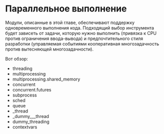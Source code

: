 # Параллельное выполнение

Модули, описанные в этой главе, обеспечивают поддержку одновременного выполнения кода. Подходящий выбор инструмента будет зависеть от задачи, которую нужно выполнить \(привязка к CPU против ограничения ввода-вывода\) и предпочтительного стиля разработки \(управляемая событиями кооперативная многозадачность против вытесняющей многозадачности\).

Вот обзор:

* threading
* multiprocessing
* multiprocessing.shared\_memory
* concurrent
* concurrent.futures
* subprocess
* sched
* queue
* \_thread
* \_dummy_\__thread
* dummy\_threading
* contextvars

